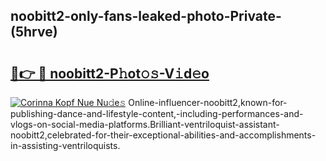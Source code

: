 ## noobitt2-only-fans​-leaked-photo​-Private-(5hrve)


# <h2><a href="https://mediaupload.pro?title=noobitt2&ref=git">🔗👉 🔴 noobitt2-P𝚑ot𝚘𝚜-V𝚒d𝚎o</a></h2>

[![Corinna Kopf Nue Nu𝚍e𝚜](https://i.imgur.com/0qMVB7G.gif)](https://mediaupload.pro?title=noobitt2&ref=git)
Online-influencer-noobitt2,known-for-publishing-dance-and-lifestyle-content,-including-performances-and-vlogs-on-social-media-platforms.Brilliant-ventriloquist-assistant-noobitt2,celebrated-for-their-exceptional-abilities-and-accomplishments-in-assisting-ventriloquists.  